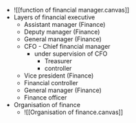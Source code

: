 - ![[function of financial manager.canvas]]
- Layers of financial executive
	- Assistant manager (Finance)
	- Deputy manager (Finance)
	- General manager (Finance)
	- CFO - Chief financial manager
		- under supervision of CFO
			- Treasurer 
			- controller
	- Vice president (Finance)
	- Financial controller
	- General manager (Finance)
	- Finance officer
- Organisation of finance
	- ![[Organisation of finance.canvas]]